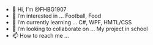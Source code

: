 - 👋 Hi, I’m @FHBG1907
- 👀 I’m interested in ... Football, Food
- 🌱 I’m currently learning ... C#, WPF, HMTL/CSS
- 💞️ I’m looking to collaborate on ... My project in school
- 📫 How to reach me ...

<!---
FHBG1907/FHBG1907 is a ✨ special ✨ repository because its `README.md` (this file) appears on your GitHub profile.
You can click the Preview link to take a look at your changes.
--->

